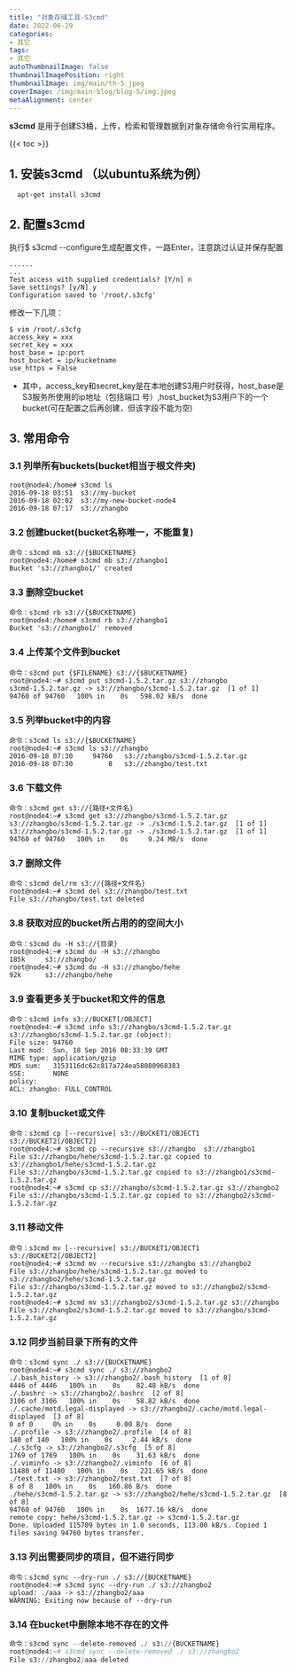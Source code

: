 ```yaml
---
title: "对象存储工具-S3cmd"
date: 2022-06-29
categories:
- 其它
tags:
- 其它
autoThumbnailImage: false
thumbnailImagePosition: right
thumbnailImage: img/main/th-5.jpeg
coverImage: /img/main-blog/blog-5/img.jpeg
metaAlignment: center
---
```


**s3cmd** 是用于创建S3桶，上传，检索和管理数据到对象存储命令行实用程序。

<!--more-->

{{< toc >}}  

## 1. 安装s3cmd （以ubuntu系统为例）

```
  apt-get install s3cmd
```

## 2. 配置s3cmd
执行$ s3cmd --configure生成配置文件，一路Enter，注意跳过认证并保存配置

```
......
...
Test access with supplied credentials? [Y/n] n
Save settings? [y/N] y
Configuration saved to '/root/.s3cfg'
```
修改一下几项：
```
$ vim /root/.s3cfg
access_key = xxx
secret_key = xxx
host_base = ip:port
host_bucket = ip/kucketname
use_https = False
```
* 其中，access_key和secret_key是在本地创建S3用户时获得，host_base是S3服务所使用的ip地址（包括端口 号）,host_bucket为S3用户下的一个bucket(可在配置之后再创建，但该字段不能为空)

## 3. 常用命令

### 3.1 列举所有buckets(bucket相当于根文件夹)

```shell
root@node4:/home# s3cmd ls
2016-09-18 03:51  s3://my-bucket
2016-09-18 02:02  s3://my-new-bucket-node4
2016-09-18 07:17  s3://zhangbo
```

### 3.2 创建bucket(bucket名称唯一，不能重复)
```shell
命令：s3cmd mb s3://{$BUCKETNAME}
root@node4:/home# s3cmd mb s3://zhangbo1
Bucket 's3://zhangbo1/' created
```

### 3.3 删除空bucket
```shell
命令：s3cmd rb s3://{$BUCKETNAME}
root@node4:/home# s3cmd rb s3://zhangbo1
Bucket 's3://zhangbo1/' removed
```

### 3.4 上传某个文件到bucket
```shell
命令：s3cmd put {$FILENAME} s3://{$BUCKETNAME}
root@node4:~# s3cmd put s3cmd-1.5.2.tar.gz s3://zhangbo
s3cmd-1.5.2.tar.gz -> s3://zhangbo/s3cmd-1.5.2.tar.gz  [1 of 1]
94760 of 94760   100% in    0s   598.02 kB/s  done
```
### 3.5 列举bucket中的内容
```shell
命令：s3cmd ls s3://{$BUCKETNAME}
root@node4:~# s3cmd ls s3://zhangbo
2016-09-18 07:30     94760   s3://zhangbo/s3cmd-1.5.2.tar.gz
2016-09-18 07:30         8   s3://zhangbo/test.txt
```

### 3.6 下载文件
```shell
命令：s3cmd get s3://{路径+文件名}
root@node4:~# s3cmd get s3://zhangbo/s3cmd-1.5.2.tar.gz
s3://zhangbo/s3cmd-1.5.2.tar.gz -> ./s3cmd-1.5.2.tar.gz  [1 of 1]
s3://zhangbo/s3cmd-1.5.2.tar.gz -> ./s3cmd-1.5.2.tar.gz  [1 of 1]
94760 of 94760   100% in    0s     9.24 MB/s  done
```

### 3.7 删除文件
```shell
命令：s3cmd del/rm s3://{路径+文件名}
root@node4:~# s3cmd del s3://zhangbo/test.txt
File s3://zhangbo/test.txt deleted
```

### 3.8 获取对应的bucket所占用的的空间大小
```shell
命令：s3cmd du -H s3://{目录}
root@node4:~# s3cmd du -H s3://zhangbo
185k     s3://zhangbo/
root@node4:~# s3cmd du -H s3://zhangbo/hehe
92k      s3://zhangbo/hehe
```

### 3.9 查看更多关于bucket和文件的信息
```shell
命令：s3cmd info s3://BUCKET[/OBJECT]
root@node4:~# s3cmd info s3://zhangbo/s3cmd-1.5.2.tar.gz
s3://zhangbo/s3cmd-1.5.2.tar.gz (object):
File size: 94760
Last mod:  Sun, 18 Sep 2016 08:33:39 GMT
MIME type: application/gzip
MD5 sum:   3153116dc62c817a724ea58080968383
SSE:       NONE
policy:
ACL: zhangbo: FULL_CONTROL
```

### 3.10 复制bucket或文件
```shell
命令：s3cmd cp [--recursive] s3://BUCKET1/OBJECT1 s3://BUCKET2[/OBJECT2]
root@node4:~# s3cmd cp --recursive s3://zhangbo  s3://zhangbo1
File s3://zhangbo/hehe/s3cmd-1.5.2.tar.gz copied to s3://zhangbo1/hehe/s3cmd-1.5.2.tar.gz
File s3://zhangbo/s3cmd-1.5.2.tar.gz copied to s3://zhangbo1/s3cmd-1.5.2.tar.gz
root@node4:~# s3cmd cp s3://zhangbo/s3cmd-1.5.2.tar.gz s3://zhangbo2
File s3://zhangbo/s3cmd-1.5.2.tar.gz copied to s3://zhangbo2/s3cmd-1.5.2.tar.gz
```

### 3.11 移动文件
```shell
命令：s3cmd mv [--recursive] s3://BUCKET1/OBJECT1 s3://BUCKET2[/OBJECT2]
root@node4:~# s3cmd mv --recursive s3://zhangbo s3://zhangbo2
File s3://zhangbo/hehe/s3cmd-1.5.2.tar.gz moved to s3://zhangbo2/hehe/s3cmd-1.5.2.tar.gz
File s3://zhangbo/s3cmd-1.5.2.tar.gz moved to s3://zhangbo2/s3cmd-1.5.2.tar.gz
root@node4:~# s3cmd mv s3://zhangbo2/s3cmd-1.5.2.tar.gz s3://zhangbo
File s3://zhangbo2/s3cmd-1.5.2.tar.gz moved to s3://zhangbo/s3cmd-1.5.2.tar.gz
```

### 3.12 同步当前目录下所有的文件
```shell
命令：s3cmd sync ./ s3://{BUCKETNAME}
root@node4:~# s3cmd sync ./ s3://zhangbo2
./.bash_history -> s3://zhangbo2/.bash_history  [1 of 8]
4446 of 4446   100% in    0s    82.48 kB/s  done
./.bashrc -> s3://zhangbo2/.bashrc  [2 of 8]
3106 of 3106   100% in    0s    58.82 kB/s  done
./.cache/motd.legal-displayed -> s3://zhangbo2/.cache/motd.legal-displayed  [3 of 8]
0 of 0     0% in    0s     0.00 B/s  done
./.profile -> s3://zhangbo2/.profile  [4 of 8]
140 of 140   100% in    0s     2.44 kB/s  done
./.s3cfg -> s3://zhangbo2/.s3cfg  [5 of 8]
1769 of 1769   100% in    0s    31.63 kB/s  done
./.viminfo -> s3://zhangbo2/.viminfo  [6 of 8]
11480 of 11480   100% in    0s   221.65 kB/s  done
./test.txt -> s3://zhangbo2/test.txt  [7 of 8]
8 of 8   100% in    0s   160.86 B/s  done
./hehe/s3cmd-1.5.2.tar.gz -> s3://zhangbo2/hehe/s3cmd-1.5.2.tar.gz  [8 of 8]
94760 of 94760   100% in    0s  1677.16 kB/s  done
remote copy: hehe/s3cmd-1.5.2.tar.gz -> s3cmd-1.5.2.tar.gz
Done. Uploaded 115709 bytes in 1.0 seconds, 113.00 kB/s. Copied 1 files saving 94760 bytes transfer.
```

### 3.13 列出需要同步的项目，但不进行同步
```shell
命令：s3cmd sync --dry-run ./ s3://{BUCKETNAME}
root@node4:~# s3cmd sync --dry-run ./ s3://zhangbo2
upload: ./aaa -> s3://zhangbo2/aaa
WARNING: Exiting now because of --dry-run
```

### 3.14 在bucket中删除本地不存在的文件
```python
命令：s3cmd sync --delete-removed ./ s3://{BUCKETNAME}
root@node4:~# s3cmd sync --delete-removed ./ s3://zhangbo2
File s3://zhangbo2/aaa deleted
```
